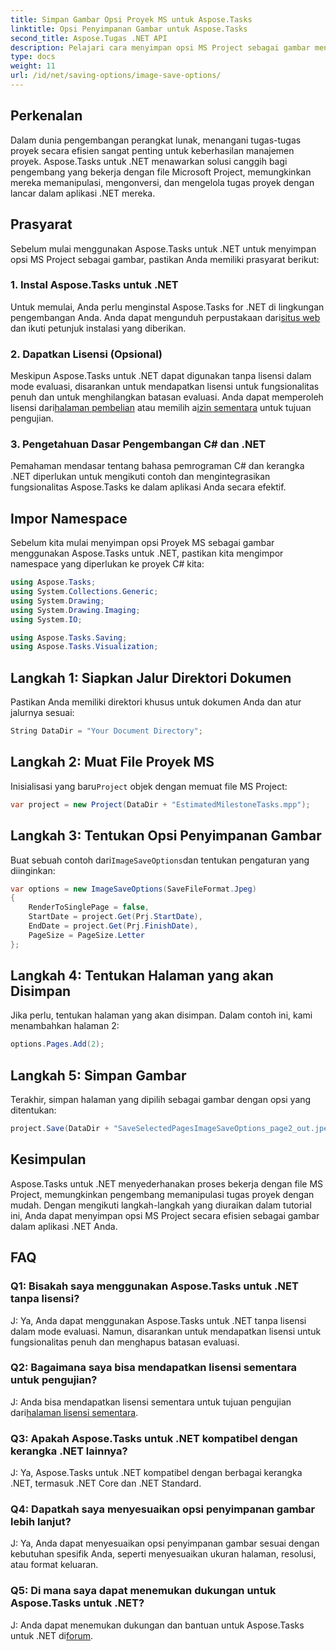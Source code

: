 ```yaml
---
title: Simpan Gambar Opsi Proyek MS untuk Aspose.Tasks
linktitle: Opsi Penyimpanan Gambar untuk Aspose.Tasks
second_title: Aspose.Tugas .NET API
description: Pelajari cara menyimpan opsi MS Project sebagai gambar menggunakan Aspose.Tasks untuk .NET. Ikuti panduan langkah demi langkah kami untuk integrasi yang lancar.
type: docs
weight: 11
url: /id/net/saving-options/image-save-options/
---
```


## Perkenalan
Dalam dunia pengembangan perangkat lunak, menangani tugas-tugas proyek secara efisien sangat penting untuk keberhasilan manajemen proyek. Aspose.Tasks untuk .NET menawarkan solusi canggih bagi pengembang yang bekerja dengan file Microsoft Project, memungkinkan mereka memanipulasi, mengonversi, dan mengelola tugas proyek dengan lancar dalam aplikasi .NET mereka.
## Prasyarat
Sebelum mulai menggunakan Aspose.Tasks untuk .NET untuk menyimpan opsi MS Project sebagai gambar, pastikan Anda memiliki prasyarat berikut:
### 1. Instal Aspose.Tasks untuk .NET
Untuk memulai, Anda perlu menginstal Aspose.Tasks for .NET di lingkungan pengembangan Anda. Anda dapat mengunduh perpustakaan dari[situs web](https://releases.aspose.com/tasks/net/) dan ikuti petunjuk instalasi yang diberikan.
### 2. Dapatkan Lisensi (Opsional)
 Meskipun Aspose.Tasks untuk .NET dapat digunakan tanpa lisensi dalam mode evaluasi, disarankan untuk mendapatkan lisensi untuk fungsionalitas penuh dan untuk menghilangkan batasan evaluasi. Anda dapat memperoleh lisensi dari[halaman pembelian](https://purchase.aspose.com/buy) atau memilih a[izin sementara](https://purchase.aspose.com/temporary-license/) untuk tujuan pengujian.
### 3. Pengetahuan Dasar Pengembangan C# dan .NET
Pemahaman mendasar tentang bahasa pemrograman C# dan kerangka .NET diperlukan untuk mengikuti contoh dan mengintegrasikan fungsionalitas Aspose.Tasks ke dalam aplikasi Anda secara efektif.
## Impor Namespace
Sebelum kita mulai menyimpan opsi Proyek MS sebagai gambar menggunakan Aspose.Tasks untuk .NET, pastikan kita mengimpor namespace yang diperlukan ke proyek C# kita:
```csharp
using Aspose.Tasks;
using System.Collections.Generic;
using System.Drawing;
using System.Drawing.Imaging;
using System.IO;

using Aspose.Tasks.Saving;
using Aspose.Tasks.Visualization;
```

## Langkah 1: Siapkan Jalur Direktori Dokumen
Pastikan Anda memiliki direktori khusus untuk dokumen Anda dan atur jalurnya sesuai:
```csharp
String DataDir = "Your Document Directory";
```
## Langkah 2: Muat File Proyek MS
 Inisialisasi yang baru`Project` objek dengan memuat file MS Project:
```csharp
var project = new Project(DataDir + "EstimatedMilestoneTasks.mpp");
```
## Langkah 3: Tentukan Opsi Penyimpanan Gambar
 Buat sebuah contoh dari`ImageSaveOptions`dan tentukan pengaturan yang diinginkan:
```csharp
var options = new ImageSaveOptions(SaveFileFormat.Jpeg)
{
    RenderToSinglePage = false,
    StartDate = project.Get(Prj.StartDate),
    EndDate = project.Get(Prj.FinishDate),
    PageSize = PageSize.Letter
};
```
## Langkah 4: Tentukan Halaman yang akan Disimpan
Jika perlu, tentukan halaman yang akan disimpan. Dalam contoh ini, kami menambahkan halaman 2:
```csharp
options.Pages.Add(2);
```
## Langkah 5: Simpan Gambar
Terakhir, simpan halaman yang dipilih sebagai gambar dengan opsi yang ditentukan:
```csharp
project.Save(DataDir + "SaveSelectedPagesImageSaveOptions_page2_out.jpeg", options);
```

## Kesimpulan
Aspose.Tasks untuk .NET menyederhanakan proses bekerja dengan file MS Project, memungkinkan pengembang memanipulasi tugas proyek dengan mudah. Dengan mengikuti langkah-langkah yang diuraikan dalam tutorial ini, Anda dapat menyimpan opsi MS Project secara efisien sebagai gambar dalam aplikasi .NET Anda.
## FAQ
### Q1: Bisakah saya menggunakan Aspose.Tasks untuk .NET tanpa lisensi?
J: Ya, Anda dapat menggunakan Aspose.Tasks untuk .NET tanpa lisensi dalam mode evaluasi. Namun, disarankan untuk mendapatkan lisensi untuk fungsionalitas penuh dan menghapus batasan evaluasi.
### Q2: Bagaimana saya bisa mendapatkan lisensi sementara untuk pengujian?
 J: Anda bisa mendapatkan lisensi sementara untuk tujuan pengujian dari[halaman lisensi sementara](https://purchase.aspose.com/temporary-license/).
### Q3: Apakah Aspose.Tasks untuk .NET kompatibel dengan kerangka .NET lainnya?
J: Ya, Aspose.Tasks untuk .NET kompatibel dengan berbagai kerangka .NET, termasuk .NET Core dan .NET Standard.
### Q4: Dapatkah saya menyesuaikan opsi penyimpanan gambar lebih lanjut?
J: Ya, Anda dapat menyesuaikan opsi penyimpanan gambar sesuai dengan kebutuhan spesifik Anda, seperti menyesuaikan ukuran halaman, resolusi, atau format keluaran.
### Q5: Di mana saya dapat menemukan dukungan untuk Aspose.Tasks untuk .NET?
 J: Anda dapat menemukan dukungan dan bantuan untuk Aspose.Tasks untuk .NET di[forum](https://forum.aspose.com/c/tasks/15).